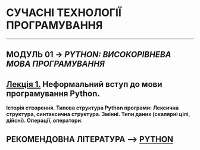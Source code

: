 # **СУЧАСНІ ТЕХНОЛОГІЇ ПРОГРАМУВАННЯ**
***
## **МОДУЛЬ 01** -> *PYTHON: ВИСОКОРІВНЕВА МОВА ПРОГРАМУВАННЯ*
## [**Лекція 1.**](/Lections/Modulo_1/2020_MPT_Lec_01_.pdf) Неформальний вступ до мови програмування Python.  
**Історія створення. Типова структура Python програми: Лексична структура, синтаксична структура. Змінні. Типи даних (скалярні цілі, дійсні). Операції, оператори.**



## **РЕКОМЕНДОВНА ЛІТЕРАТУРА** --> [**PYTHON**](/Biblio/PYTHON_books_.md)
